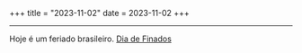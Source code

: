 +++
title = "2023-11-02"
date = 2023-11-02
+++

---

Hoje é um feriado brasileiro. [Dia de Finados](https://pt.wikipedia.org/wiki/Dia_dos_Fi%C3%A9is_Defuntos)
